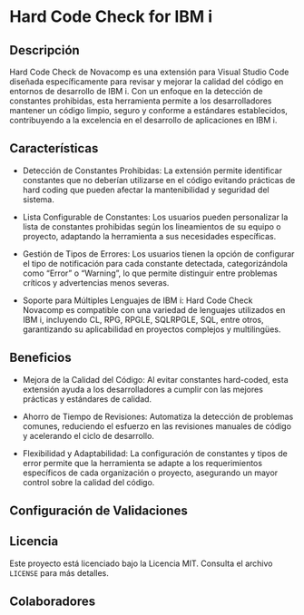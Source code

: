 # Hard Code Check for IBM i

## Descripción
Hard Code Check de Novacomp es una extensión para Visual Studio Code diseñada específicamente para revisar y mejorar la calidad del código en entornos de desarrollo de IBM i. Con un enfoque en la detección de constantes prohibidas, esta herramienta permite a los desarrolladores mantener un código limpio, seguro y conforme a estándares establecidos, contribuyendo a la excelencia en el desarrollo de aplicaciones en IBM i.

## Características
- Detección de Constantes Prohibidas: La extensión permite identificar constantes que no deberían utilizarse en el código evitando prácticas de hard coding que pueden afectar la mantenibilidad y seguridad del sistema.
 
- Lista Configurable de Constantes: Los usuarios pueden personalizar la lista de constantes prohibidas según los lineamientos de su equipo o proyecto, adaptando la herramienta a sus necesidades específicas.
 
- Gestión de Tipos de Errores: Los usuarios tienen la opción de configurar el tipo de notificación para cada constante detectada, categorizándola como “Error” o “Warning”, lo que permite distinguir entre problemas críticos y advertencias menos severas.
 
- Soporte para Múltiples Lenguajes de IBM i: Hard Code Check Novacomp es compatible con una variedad de lenguajes utilizados en IBM i, incluyendo CL, RPG, RPGLE, SQLRPGLE, SQL, entre otros, garantizando su aplicabilidad en proyectos complejos y multilingües.

## Beneficios
- Mejora de la Calidad del Código: Al evitar constantes hard-coded, esta extensión ayuda a los desarrolladores a cumplir con las mejores prácticas y estándares de calidad.
 
- Ahorro de Tiempo de Revisiones: Automatiza la detección de problemas comunes, reduciendo el esfuerzo en las revisiones manuales de código y acelerando el ciclo de desarrollo.

- Flexibilidad y Adaptabilidad: La configuración de constantes y tipos de error permite que la herramienta se adapte a los requerimientos específicos de cada organización o proyecto, asegurando un mayor control sobre la calidad del código.

## Configuración de Validaciones

## Licencia
Este proyecto está licenciado bajo la Licencia MIT. Consulta el archivo `LICENSE` para más detalles.

## Colaboradores

